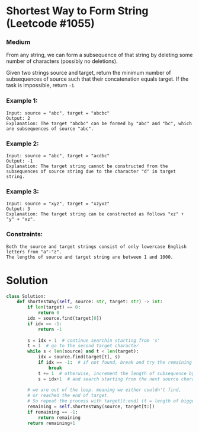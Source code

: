 Shortest Way to Form String (Leetcode #1055)
===============================
### Medium 

From any string, we can form a subsequence of that string by deleting some number of characters (possibly no deletions).

Given two strings source and target, return the minimum number of subsequences of source such that their concatenation equals target.
If the task is impossible, return `-1`.

 

### Example 1:
```
Input: source = "abc", target = "abcbc"
Output: 2
Explanation: The target "abcbc" can be formed by "abc" and "bc", which are subsequences of source "abc".
```

### Example 2:
```
Input: source = "abc", target = "acdbc"
Output: -1
Explanation: The target string cannot be constructed from the subsequences of source string due to the character "d" in target string.
```

### Example 3:
```
Input: source = "xyz", target = "xzyxz"
Output: 3
Explanation: The target string can be constructed as follows "xz" + "y" + "xz".
 ```

### Constraints:
```
Both the source and target strings consist of only lowercase English letters from "a"-"z".
The lengths of source and target string are between 1 and 1000.
```

Solution
========
```python
class Solution:
    def shortestWay(self, source: str, target: str) -> int:
        if len(target) == 0:
            return 0
        idx = source.find(target[0])
        if idx == -1: 
            return -1
        
        s = idx + 1  # continue searchin starting from 's'
        t = 1  # go to the second target character
        while s < len(source) and t < len(target):
            idx = source.find(target[t], s)
            if idx == -1:  # if not found, break and try the remaining characters.
                break
            t += 1  # otherwise, increment the length of subsequence by 1
            s = idx+1  # and search starting from the next source character
        
        # we are out of the loop. meaning we either couldn't find,
        # or reached the end of target.
        # So repeat the process with target[t:end] (t = length of biggest subsequence)
        remaining = self.shortestWay(source, target[t:])
        if remaining == -1:
            return remaining
        return remaining+1
```
